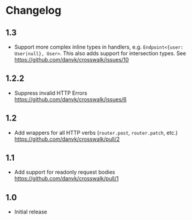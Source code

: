 # Changelog

## 1.3

- Support more complex inline types in handlers, e.g. `Endpoint<{user: User|null}, User>`.
  This also adds support for intersection types.
  See <https://github.com/danvk/crosswalk/issues/10>

## 1.2.2

- Suppress invalid HTTP Errors <https://github.com/danvk/crosswalk/issues/6>

## 1.2

- Add wrappers for all HTTP verbs (`router.post`, `router.patch`, etc.) <https://github.com/danvk/crosswalk/pull/2>

## 1.1

- Add support for readonly request bodies <https://github.com/danvk/crosswalk/pull/1>

## 1.0

- Initial release
